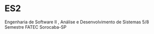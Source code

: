 # ES2
Engenharia de Software II , Análise e Desenvolvimento de Sistemas 5/8 Semestre FATEC Sorocaba-SP
